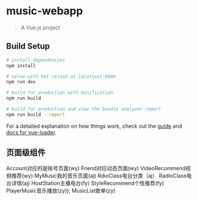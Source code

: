 # music-webapp

> A Vue.js project

## Build Setup

``` bash
# install dependencies
npm install

# serve with hot reload at localhost:8080
npm run dev

# build for production with minification
npm run build

# build for production and view the bundle analyzer report
npm run build --report
```

For a detailed explanation on how things work, check out the [guide](http://vuejs-templates.github.io/webpack/) and [docs for vue-loader](http://vuejs.github.io/vue-loader).


## 页面级组件
Account对应的是账号页面(wy)
Friend对应动态页面(wy)
VideoRecommend视频推荐(wy)
MyMusic我的音乐页面(aj)
RdioClass电台分类（aj）
RadioClass电台详情(aj)
HostStation主播电台(fy)
StyleRecommend个性推荐(fy)
PlayerMusic音乐播放(zy));
MusicList歌单(zy)


